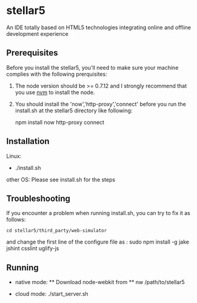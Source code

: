 stellar5
========

An IDE totally based on HTML5 technologies integrating online and offline development experience


Prerequisites
------------
Before you install the stellar5, you'll need to make sure your machine complies with the following prerquisites:
1. The node version should be >= 0.7.12 and I strongly recommend that you use [nvm](https://github.com/creationix/nvm) to install the node.
2. You should install the 'now','http-proxy','connect' before you run the install.sh at the stellar5 directory like following:

    npm install now http-proxy connect


Installation
------------
Linux:
* ./install.sh

other OS:
Please see install.sh for the steps


Troubleshooting
---------------
If you encounter a problem when running install.sh, you can try to fix it as follows:


    cd stellar5/third_party/web-simulator


and change the first line of the configure file as : sudo npm install -g jake jshint csslint uglify-js


Running
-------
* native mode:
  ** Download node-webkit from 
  ** nw /path/to/stellar5

* cloud mode:
  ./start_server.sh

